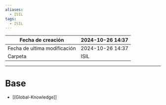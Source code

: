 ```yaml
---
aliases:
  - ISIL
tags:
  - ISIL
---
```


| Fecha de creación            | 2024-10-26 14:37      |
| ---------------------------- | ---------------------------------- |
| Fecha de ultima modificación | 2024-10-26 14:37 |
| Carpeta                      | ISIL             |

___

# Base

- [[Global-Knowledge]]